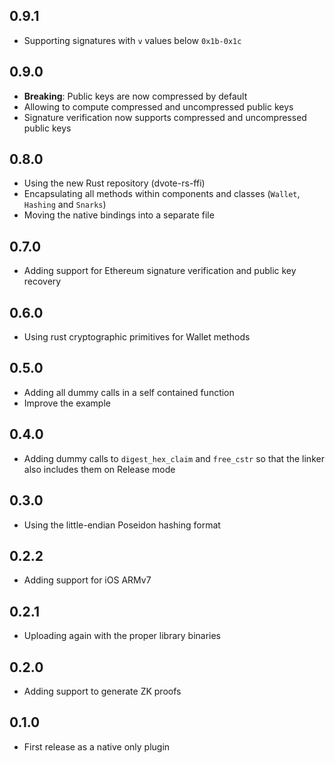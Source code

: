 ## 0.9.1

- Supporting signatures with `v` values below `0x1b-0x1c`

## 0.9.0

- **Breaking**: Public keys are now compressed by default
- Allowing to compute compressed and uncompressed public keys
- Signature verification now supports compressed and uncompressed public keys

## 0.8.0

- Using the new Rust repository (dvote-rs-ffi)
- Encapsulating all methods within components and classes (`Wallet`, `Hashing` and `Snarks`)
- Moving the native bindings into a separate file

## 0.7.0

- Adding support for Ethereum signature verification and public key recovery

## 0.6.0

- Using rust cryptographic primitives for Wallet methods

## 0.5.0

* Adding all dummy calls in a self contained function
* Improve the example

## 0.4.0

* Adding dummy calls to `digest_hex_claim` and `free_cstr` so that the linker also includes them on Release mode

## 0.3.0

* Using the little-endian Poseidon hashing format

## 0.2.2

* Adding support for iOS ARMv7

## 0.2.1

* Uploading again with the proper library binaries

## 0.2.0

* Adding support to generate ZK proofs

## 0.1.0

* First release as a native only plugin
